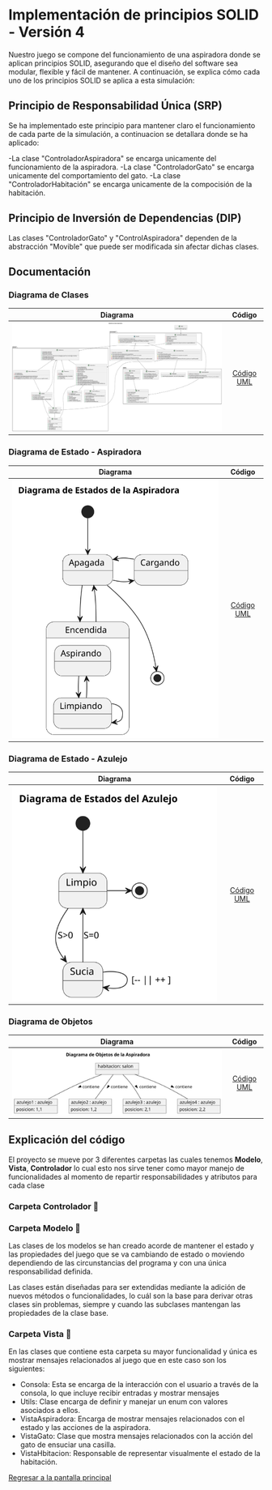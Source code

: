 # Implementación de principios SOLID - Versión 4
Nuestro juego se compone del funcionamiento de una aspiradora donde se aplican principios SOLID, asegurando que el diseño del software sea modular, flexible y fácil de mantener. A continuación, se explica cómo cada uno de los principios SOLID se aplica a esta simulación:

## Principio de Responsabilidad Única (SRP)
Se ha implementado este principio para mantener claro el funcionamiento de cada parte de la simulación, a continuacion se detallara donde se ha aplicado:

-La clase "ControladorAspiradora" se encarga unicamente del funcionamiento de la aspiradora.
-La clase "ControladorGato" se encarga unicamente del comportamiento del gato.
-La clase "ControladorHabitación" se encarga unicamente de la compocisión de la habitación.

## Principio de Inversión de Dependencias (DIP)

Las clases "ControladorGato" y "ControlAspiradora" dependen de la abstracción "Movible" que puede ser modificada sin afectar dichas clases.

## Documentación

### Diagrama de Clases

|Diagrama|Código|
|-|:-:|
|![Diagrama de Clases](/img/DiagramaDeClases.svg)|[Código UML](/modelosUML/DiagramaDeClases.puml)|

### Diagrama de Estado - Aspiradora

|Diagrama|Código|
|-|:-:|
|![Diagrama de Estado](/img/DiagramaEstado.svg)|[Código UML](/modelosUML/DiagramaDeEstado.puml)|

### Diagrama de Estado - Azulejo

|Diagrama|Código|
|-|:-:|
|![Diagrama de Estado](/img/DiagramaEstado2.svg)|[Código UML](/modelosUML/DiagramaDeEstadopt2.puml)|

### Diagrama de Objetos

|Diagrama|Código|
|-|:-:|
|![Diagrama de Objetos](/img/ModeloDeObjetos.svg)|[Código UML](/modelosUML/DiagramaDeObjetos.puml)|


## Explicación del código

El proyecto se mueve por 3 diferentes carpetas las cuales tenemos **Modelo**, **Vista**, **Controlador** lo cual esto nos sirve tener como mayor manejo de funcionalidades al momento de repartir responsabilidades y atributos para cada clase

### Carpeta Controlador 📂

### Carpeta Modelo 📂

Las clases de los modelos se han creado acorde de mantener el estado y las propiedades del juego que se va cambiando de estado o moviendo dependiendo de las circunstancias del programa y con una única responsabilidad definida.

Las clases están diseñadas para ser extendidas mediante la adición de nuevos métodos o funcionalidades, lo cuál son la base para derivar otras clases sin problemas, siempre y cuando las subclases mantengan las propiedades de la clase base.

### Carpeta Vista 📂

En las clases que contiene esta carpeta su mayor funcionalidad y única es mostrar mensajes relacionados al juego que en este caso son los siguientes:

- Consola: Esta se encarga de la interacción con el usuario a través de la consola, lo que incluye recibir entradas y mostrar mensajes
- Utils: Clase encarga de definir y manejar un enum con valores asociados a ellos.
- VistaAspiradora: Encarga de mostrar mensajes relacionados con el estado y las acciones de la aspiradora.
- VistaGato: Clase que mostra mensajes relacionados con la acción del gato de ensuciar una casilla.
- VistaHbitacion: Responsable de representar visualmente el estado de la habitación.

[Regresar a la pantalla principal](/README.md)
